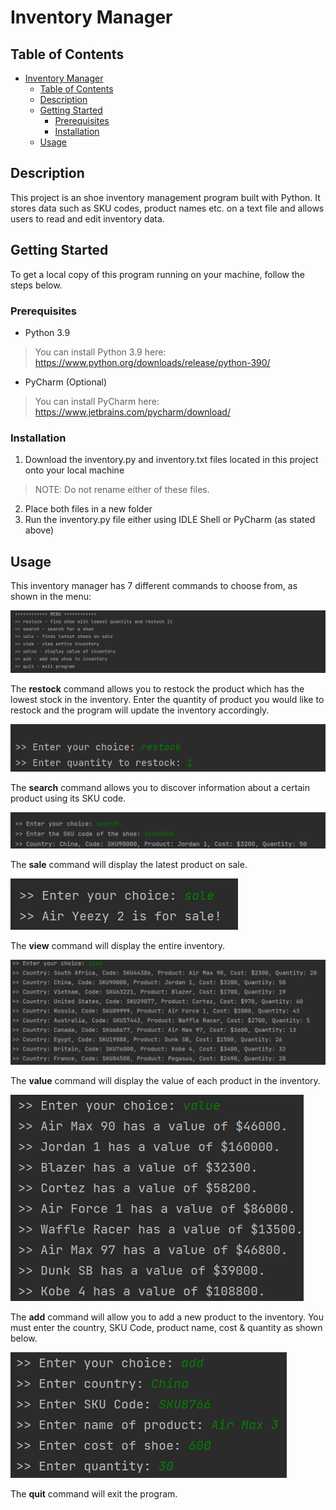 # Inventory Manager <br />

## Table of Contents <br />
- [Inventory Manager <br />](#inventory-manager--br---)
  * [Table of Contents <br />](#table-of-contents--br---)
  * [Description <br/>](#description--br--)
  * [Getting Started <br />](#getting-started--br---)
    + [Prerequisites <br />](#prerequisites--br---)
    + [Installation <br />](#installation--br---)
  * [Usage <br />](#usage--br---)

## Description <br/>
This project is an shoe inventory management program built with Python. It stores data such as SKU codes, product names etc. on a text file and allows users to read and edit inventory data.

## Getting Started <br />
To get a local copy of this program running on your machine, follow the steps below.

### Prerequisites <br />
* Python 3.9
> You can install Python 3.9 here: https://www.python.org/downloads/release/python-390/

* PyCharm (Optional)
> You can install PyCharm here: https://www.jetbrains.com/pycharm/download/

### Installation <br />
1. Download the inventory.py and inventory.txt files located in this project onto your local machine
> NOTE: Do not rename either of these files.
2. Place both files in a new folder
3. Run the inventory.py file either using IDLE Shell or PyCharm (as stated above)

## Usage <br />
This inventory manager has 7 different commands to choose from, as shown in the menu:

![Menu](/img/menu.png)

The **restock** command allows you to restock the product which has the lowest stock in the inventory. Enter the quantity of product you would like to restock and the
program will update the inventory accordingly.

![Restock](/img/restock.png)

The **search** command allows you to discover information about a certain product using its SKU code.

![Search](/img/search.png)

The **sale** command will display the latest product on sale.

![Sale](/img/sale.png)

The **view** command will display the entire inventory.

![View](/img/view.png)

The **value** command will display the value of each product in the inventory.

![Value](/img/value.png)

The **add** command will allow you to add a new product to the inventory. You must enter the country, SKU Code, product name, cost & quantity as shown below.

![Add](/img/add.png)

The **quit** command will exit the program.
